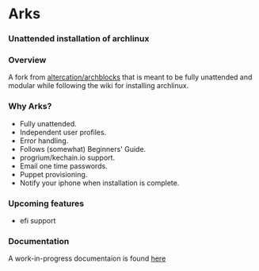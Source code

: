 # Arks 
### Unattended installation of archlinux

### Overview
A fork from [altercation/archblocks](https://github.com/altercation/archblocks) that is meant to be fully unattended
and modular while following the wiki for installing archlinux.

### Why Arks?

+   Fully unattended.
+   Independent user profiles.
+   Error handling.
+   Follows (somewhat) Beginners' Guide.
+   progrium/kechain.io support.
+   Email one time passwords.
+   Puppet provisioning.
+   Notify your iphone when installation is complete.

### Upcoming features
+   efi support
### Documentation

A work-in-progress documentaion is found [here](http://pandrew.viewdocs.io/arks) 


